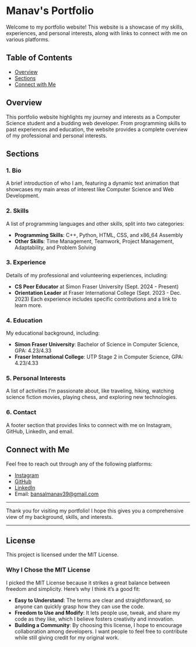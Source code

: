 # Manav's Portfolio

Welcome to my portfolio website! This website is a showcase of my skills, experiences, and personal interests, along with links to connect with me on various platforms.

## Table of Contents
- [Overview](#overview)
- [Sections](#sections)
- [Connect with Me](#connect-with-me)

## Overview
This portfolio website highlights my journey and interests as a Computer Science student and a budding web developer. From programming skills to past experiences and education, the website provides a complete overview of my professional and personal interests.

## Sections

### 1. Bio
A brief introduction of who I am, featuring a dynamic text animation that showcases my main areas of interest like Computer Science and Web Development.

### 2. Skills
A list of programming languages and other skills, split into two categories:
- **Programming Skills**: C++, Python, HTML, CSS, and x86_64 Assembly
- **Other Skills**: Time Management, Teamwork, Project Management, Adaptability, and Problem Solving

### 3. Experience
Details of my professional and volunteering experiences, including:
- **CS Peer Educator** at Simon Fraser University (Sept. 2024 - Present)
- **Orientation Leader** at Fraser International College (Sept. 2023 - Dec. 2023)
Each experience includes specific contributions and a link to learn more.

### 4. Education
My educational background, including:
- **Simon Fraser University**: Bachelor of Science in Computer Science, GPA: 4.23/4.33
- **Fraser International College**: UTP Stage 2 in Computer Science, GPA: 4.23/4.33

### 5. Personal Interests
A list of activities I’m passionate about, like traveling, hiking, watching science fiction movies, playing chess, and exploring new technologies.

### 6. Contact
A footer section that provides links to connect with me on Instagram, GitHub, LinkedIn, and email.

## Connect with Me
Feel free to reach out through any of the following platforms:
- [Instagram](https://www.instagram.com/_manavbansal_/)
- [GitHub](https://github.com/manavbansal1)
- [LinkedIn](https://www.linkedin.com/in/manavbansal39/)
- Email: [bansalmanav39@gmail.com](mailto:bansalmanav39@gmail.com)

---

Thank you for visiting my portfolio! I hope this gives you a comprehensive view of my background, skills, and interests.

---
## License

This project is licensed under the MIT License. 

### Why I Chose the MIT License

I picked the MIT License because it strikes a great balance between freedom and simplicity. Here’s why I think it’s a good fit:

- **Easy to Understand**: The terms are clear and straightforward, so anyone can quickly grasp how they can use the code.
- **Freedom to Use and Modify**: It lets people use, tweak, and share my code as they like, which I believe fosters creativity and innovation.
- **Building a Community**: By choosing this license, I hope to encourage collaboration among developers. I want people to feel free to contribute while still giving credit for my original work.
